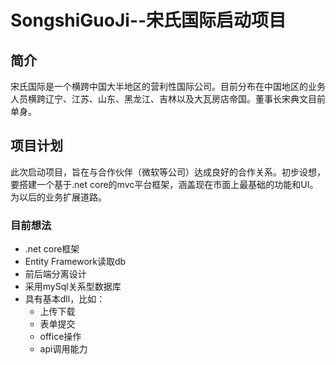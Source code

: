 # SongshiGuoJi--宋氏国际启动项目
## 简介
宋氏国际是一个横跨中国大半地区的营利性国际公司。目前分布在中国地区的业务人员横跨辽宁、江苏、山东、黑龙江、吉林以及大瓦房店帝国。董事长宋典文目前单身。

## 项目计划
此次启动项目，旨在与合作伙伴（微软等公司）达成良好的合作关系。初步设想，要搭建一个基于.net core的mvc平台框架，涵盖现在市面上最基础的功能和UI。为以后的业务扩展道路。

### 目前想法
- .net core框架
- Entity Framework读取db
- 前后端分离设计
- 采用mySql关系型数据库
- 具有基本dll，比如：
    - 上传下载
    - 表单提交
    - office操作
    - api调用能力